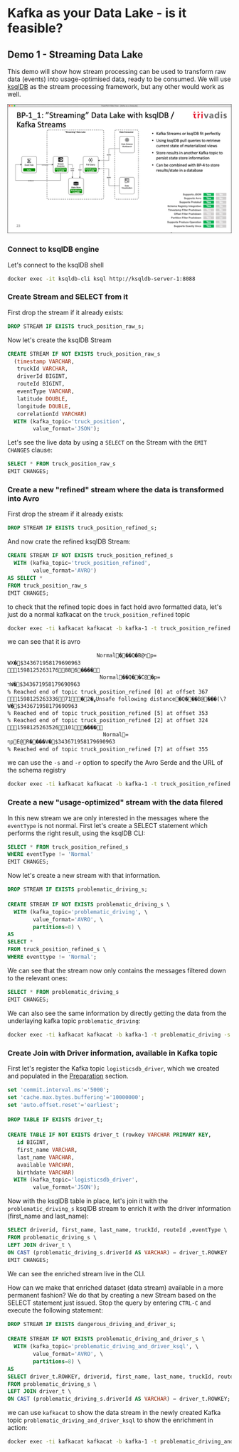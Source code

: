 # Kafka as your Data Lake - is it feasible?

## Demo 1 - Streaming Data Lake

This demo will show how stream processing can be used to transform raw data (events) into usage-optimised data, ready to be consumed. We will use [ksqlDB](http://ksqldb.io) as the stream processing framework, but any other would work as well.

![Alt Image Text](./images/demo-1-ksqldb.png "Demo 1 - KsqlDB")

### Connect to ksqlDB engine

Let's connect to the ksqlDB shell

``` bash
docker exec -it ksqldb-cli ksql http://ksqldb-server-1:8088
```

### Create Stream and SELECT from it

First drop the stream if it already exists:

``` sql
DROP STREAM IF EXISTS truck_position_raw_s;
```

Now let's create the ksqlDB Stream

``` sql
CREATE STREAM IF NOT EXISTS truck_position_raw_s 
  (timestamp VARCHAR, 
   truckId VARCHAR, 
   driverId BIGINT, 
   routeId BIGINT,
   eventType VARCHAR,
   latitude DOUBLE,
   longitude DOUBLE,
   correlationId VARCHAR)
  WITH (kafka_topic='truck_position',
        value_format='JSON');
```

Let's see the live data by using a `SELECT` on the Stream with the `EMIT CHANGES` clause:

``` sql
SELECT * FROM truck_position_raw_s 
EMIT CHANGES;
```

### Create a new "refined" stream where the data is transformed into Avro

First drop the stream if it already exists:

``` sql
DROP STREAM IF EXISTS truck_position_refined_s;
```

And now crate the refined ksqlDB Stream:

``` sql
CREATE STREAM IF NOT EXISTS truck_position_refined_s 
  WITH (kafka_topic='truck_position_refined',
        value_format='AVRO')
AS SELECT *
FROM truck_position_raw_s
EMIT CHANGES;
```

to check that the refined topic does in fact hold avro formatted data, let's just do a normal kafkacat on the `truck_position_refined` topic

``` bash
docker exec -ti kafkacat kafkacat -b kafka-1 -t truck_position_refined
```

we can see that it is avro 

```
                            Normal���Q�B@ףp=
WX�$343671958179690963
1598125263176886����
                             Normal��Q��C@�p=
דW�$343671958179690963
% Reached end of topic truck_position_refined [0] at offset 367
159812526333671�ߩ�2Unsafe following distance�Q���B@���(\?W�$343671958179690963
% Reached end of topic truck_position_refined [5] at offset 353
% Reached end of topic truck_position_refined [2] at offset 324
1598125263526101����
                              Normal=
ףpE@R����V�$343671958179690963
% Reached end of topic truck_position_refined [7] at offset 355
```

we can use the `-s` and `-r` option to specify the Avro Serde and the URL of the schema registry

``` bash
docker exec -ti kafkacat kafkacat -b kafka-1 -t truck_position_refined -s avro -r http://schema-registry-1:8081
```

### Create a new "usage-optimized" stream with the data filered

In this new stream we are only interested in the messages where the `eventType` is not normal. First let's create a SELECT statement which performs the right result, using the ksqlDB CLI:

``` sql
SELECT * FROM truck_position_refined_s 
WHERE eventType != 'Normal'
EMIT CHANGES;
```

Now let's create a new stream with that information. 

``` sql
DROP STREAM IF EXISTS problematic_driving_s;

CREATE STREAM IF NOT EXISTS problematic_driving_s \
  WITH (kafka_topic='problematic_driving', \
        value_format='AVRO', \
        partitions=8) \
AS 
SELECT * 
FROM truck_position_refined_s \
WHERE eventtype != 'Normal';
```

We can see that the stream now only contains the messages filtered down to the relevant ones:

``` sql
SELECT * FROM problematic_driving_s
EMIT CHANGES;
```

We can also see the same information by directly getting the data from the underlaying kafka topic `problematic_driving`:

``` bash
docker exec -ti kafkacat kafkacat -b kafka-1 -t problematic_driving -s avro -r http://schema-registry-1:8081
```

### Create Join with Driver information, available in Kafka topic

First let's register the Kafka topic `logisticsdb_driver`, which we created and populated in the [Preparation](0-Preparation.md) section.

``` sql
set 'commit.interval.ms'='5000';
set 'cache.max.bytes.buffering'='10000000';
set 'auto.offset.reset'='earliest';

DROP TABLE IF EXISTS driver_t;

CREATE TABLE IF NOT EXISTS driver_t (rowkey VARCHAR PRIMARY KEY,
   id BIGINT,
   first_name VARCHAR,  
   last_name VARCHAR,  
   available VARCHAR, 
   birthdate VARCHAR)  
  WITH (kafka_topic='logisticsdb_driver', 
        value_format='JSON');
```

Now with the ksqlDB table in place, let's join it with the `problematic_driving_s` ksqlDB stream to enrich it with the driver information (first_name and last_name):

``` sql
SELECT driverid, first_name, last_name, truckId, routeId ,eventType \
FROM problematic_driving_s \
LEFT JOIN driver_t \
ON CAST (problematic_driving_s.driverId AS VARCHAR) = driver_t.ROWKEY
EMIT CHANGES;
```

We can see the enriched stream live in the CLI.

How can we make that enriched dataset (data stream) available in a more permanent fashion? We do that by creating a new Stream based on the SELECT statement just issued. Stop the query by entering `CTRL-C` and execute the following statement:


``` sql
DROP STREAM IF EXISTS dangerous_driving_and_driver_s;

CREATE STREAM IF NOT EXISTS problematic_driving_and_driver_s \
  WITH (kafka_topic='problematic_driving_and_driver_ksql', \
        value_format='AVRO', \
        partitions=8) \
AS 
SELECT driver_t.ROWKEY, driverid, first_name, last_name, truckId, routeId ,eventType \
FROM problematic_driving_s \
LEFT JOIN driver_t \
ON CAST (problematic_driving_s.driverId AS VARCHAR) = driver_t.ROWKEY;
```

we can use `kafkacat` to show the data stream in the newly created Kafka topic `problematic_driving_and_driver_ksql` to show the enrichment in action:

``` bash
docker exec -ti kafkacat kafkacat -b kafka-1 -t problematic_driving_and_driver_ksql -s avro -r http://schema-registry-1:8081
```